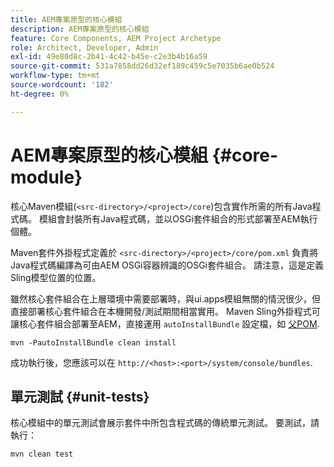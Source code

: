 ```yaml
---
title: AEM專案原型的核心模組
description: AEM專案原型的核心模組
feature: Core Components, AEM Project Archetype
role: Architect, Developer, Admin
exl-id: 49e80d8c-2b41-4c42-b45e-c2e3b4b16a59
source-git-commit: 531a7858dd26d32ef189c459c5e7035b6ae0b524
workflow-type: tm+mt
source-wordcount: '182'
ht-degree: 0%

---
```


# AEM專案原型的核心模組 {#core-module}

核心Maven模組(`<src-directory>/<project>/core`)包含實作所需的所有Java程式碼。 模組會封裝所有Java程式碼，並以OSGi套件組合的形式部署至AEM執行個體。

Maven套件外掛程式定義於 `<src-directory>/<project>/core/pom.xml` 負責將Java程式碼編譯為可由AEM OSGi容器辨識的OSGi套件組合。 請注意，這是定義Sling模型位置的位置。

雖然核心套件組合在上層環境中需要部署時，與ui.apps模組無關的情況很少，但直接部署核心套件組合在本機開發/測試期間相當實用。 Maven Sling外掛程式可讓核心套件組合部署至AEM，直接運用 `autoInstallBundle` 設定檔，如 [父POM](/help/developing/archetype/using.md#parent-pom).

```shell
mvn -PautoInstallBundle clean install
```

成功執行後，您應該可以在 `http://<host>:<port>/system/console/bundles`.

## 單元測試 {#unit-tests}

核心模組中的單元測試會展示套件中所包含程式碼的傳統單元測試。 要測試，請執行：

```shell
mvn clean test
```
